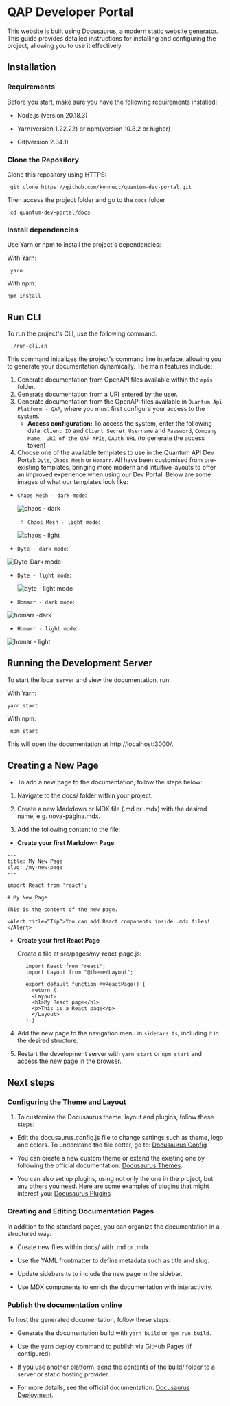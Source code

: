 # QAP Developer Portal

This website is built using [Docusaurus](https://docusaurus.io/), a modern static website generator.
This guide provides detailed instructions for installing and configuring the project, allowing you to use it effectively.

## Installation

### Requirements

Before you start, make sure you have the following requirements installed:

- Node.js (version 20.18.3)

- Yarn(version 1.22.22) or npm(version 10.8.2 or higher)

- Git(version 2.34.1)

### Clone the Repository

Clone this repository using HTTPS:

```
 git clone https://github.com/konneqt/quantum-dev-portal.git
```

Then access the project folder and go to the `docs` folder

```
 cd quantum-dev-portal/docs
```

### Install dependencies

Use Yarn or npm to install the project's dependencies:

With Yarn:

```
 yarn
```

With npm:

```
npm install
```

## Run CLI

To run the project's CLI, use the following command:


```
 ./run-cli.sh
```

This command initializes the project's command line interface, allowing you to generate your documentation dynamically. The main features include:
1.  Generate documentation from OpenAPI files available within the `apis` folder.
2. Generate documentation from a URI entered by the user.
3. Generate documentation from the OpenAPI files available in `Quantum Api Platform - QAP`, where you must first configure your access to the system.
    - **Access configuration:**
    To access the system, enter the following data: `Client ID` and `Client Secret`, 
    `Username` and `Password`,
    `Company Name`,
    ` URI of the QAP APIs`,
    `OAuth URL` (to generate the access token)
4. Choose one of the available templates to use in the Quantum API Dev Portal: `Dyte`, `Chaos Mesh` or `Homarr`. All have been customised from pre-existing templates, bringing more modern and intuitive layouts to offer an improved experience when using our Dev Portal.
Below are some images of what our templates look like:

- `Chaos Mesh - dark mode`:

  ![chaos - dark](https://github.com/user-attachments/assets/9681222f-b84e-468b-9d5a-c003baf7a87b)


  - `Chaos Mesh - light mode`:

  ![chaos - light](https://github.com/user-attachments/assets/02afb5da-dab1-4ec3-8732-bde8b707e179)


 - `Dyte - dark mode`:
   
![Dyte-Dark mode](https://github.com/user-attachments/assets/e10532b5-cebb-4130-8ccf-fcddf2ccea29)

- `Dyte - light mode`:

  ![dyte - light mode](https://github.com/user-attachments/assets/df6b0df1-ce9d-4f4a-8ad8-2fc6a17c1d59)

- `Homarr - dark mode`:
   
![homarr -dark](https://github.com/user-attachments/assets/cf707357-3989-4098-998f-9247a74b4ea3)


- `Homarr - light mode`:

 ![homar - light](https://github.com/user-attachments/assets/f3c5632d-e4f3-4d2c-930b-a76ee5bdb254)



## Running the Development Server

To start the local server and view the documentation, run:

With Yarn:

```
yarn start
```

With npm:

```
 npm start
```

This will open the documentation at http://localhost:3000/.

## Creating a New Page

- To add a new page to the documentation, follow the steps below:

1. Navigate to the docs/ folder within your project.

2. Create a new Markdown or MDX file (.md or .mdx) with the desired name, e.g. nova-pagina.mdx.

3. Add the following content to the file:


- **Create your first Markdown Page**

```
---
title: My New Page
slug: /my-new-page
---

import React from 'react';

# My New Page

This is the content of the new page.

<Alert title=“Tip”>You can add React components inside .mdx files!</Alert>
```

- **Create your first React Page**

    Create a file at src/pages/my-react-page.js:

```
      import React from "react";
      import Layout from "@theme/Layout";

      export default function MyReactPage() {
        return (
        <Layout>
        <h1>My React page</h1>
        <p>This is a React page</p>
        </Layout>
      );}
```

4. Add the new page to the navigation menu in `sidebars.ts`, including it in the desired structure.

5. Restart the development server with `yarn start` or `npm start` and access the new page in the browser.

## Next steps

### Configuring the Theme and Layout

1. To customize the Docusaurus theme, layout and plugins, follow these steps:

- Edit the docusaurus.config.js file to change settings such as theme, logo and colors. To understand the file better, go to: [Docusaurus Config](https://docusaurus.io/docs/api/docusaurus-config)

- You can create a new custom theme or extend the existing one by following the official documentation: [Docusaurus Themes](https://docusaurus.io/docs/api/themes).

- You can also set up plugins, using not only the one in the project, but any others you need. Here are some examples of plugins that might interest you: [Docusaurus Plugins](https://docusaurus.community/plugindirectory/)

### Creating and Editing Documentation Pages

In addition to the standard pages, you can organize the documentation in a structured way:

- Create new files within docs/ with .md or .mdx.

- Use the YAML frontmatter to define metadata such as title and slug.

- Update sidebars.ts to include the new page in the sidebar.

- Use MDX components to enrich the documentation with interactivity.

### Publish the documentation online

To host the generated documentation, follow these steps:

- Generate the documentation build with `yarn build` or `npm run build.`

- Use the yarn deploy command to publish via GitHub Pages (if configured).

- If you use another platform, send the contents of the build/ folder to a server or static hosting provider.

- For more details, see the official documentation: [Docusaurus Deployment](https://docusaurus.io/docs/deployment).
